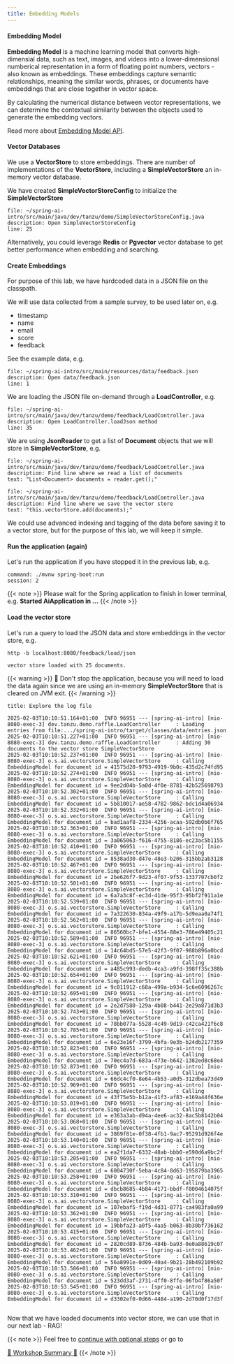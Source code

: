 ```yaml
---
title: Embedding Models
---
```


#### Embedding Model

**Embedding Model** is a machine learning model that converts high-dimensial data,
such as text, images, and videos into a lower-dimensional numberical representation
in a form of floating point numbers, vectors - also known as embeddings. These
embeddings capture semantic relationships, meaning the similar words, phrases, or
documents have embeddings that are close together in vector space.

By calculating the numerical distance between vector representations, we can
determine the contextual similarity between the objects used to generate the
embedding vectors.

Read more about [Embedding Model API](https://docs.spring.io/spring-ai/reference/api/embeddings.html).

#### Vector Databases

We use a **VectorStore** to store embeddings. There are number of implementations
of the **VectorStore**, including a **SimpleVectorStore** an in-memory vector database.

We have created **SimpleVectorStoreConfig** to initialize the **SimpleVectorStore**

```editor:open-file
file: ~/spring-ai-intro/src/main/java/dev/tanzu/demo/SimpleVectorStoreConfig.java
description: Open SimpleVectorStoreConfig
line: 25
```

Alternatively, you could leverage **Redis** or **Pgvector** vector database to get
better performance when embedding and searching.

#### Create Embeddings

For purpose of this lab, we have hardcoded data in a JSON file on the classpath.

We will use data collected from a sample survey, to be used later on, e.g.
* timestamp
* name
* email
* score
* feedback

See the example data, e.g.

```editor:open-file
file: ~/spring-ai-intro/src/main/resources/data/feedback.json
description: Open data/feedback.json
line: 1
```

We are loading the JSON file on-demand through a **LoadController**, e.g.

```editor:open-file
file: ~/spring-ai-intro/src/main/java/dev/tanzu/demo/feedback/LoadController.java
description: Open LoadController.loadJson method
line: 35
```

We are using **JsonReader** to get a list of **Document** objects
that we will store in **SimpleVectorStore**, e.g.

```editor:select-matching-text
file: ~/spring-ai-intro/src/main/java/dev/tanzu/demo/feedback/LoadController.java
description: Find line where we read a list of documents
text: "List<Document> documents = reader.get();"
```

```editor:select-matching-text
file: ~/spring-ai-intro/src/main/java/dev/tanzu/demo/feedback/LoadController.java
description: Find line where we save the vector store
text: "this.vectorStore.add(documents);"
```

We could use advanced indexing and tagging of the data before saving it to
a vector store, but for the purpose of this lab, we will keep it simple.

#### Run the application (again)

Let's run the application if you have stopped it in the previous lab, e.g.

```terminal:execute
command: ./mvnw spring-boot:run
session: 2
```

{{< note >}}
Please wait for the Spring application to finish in lower terminal, e.g. **Started AiApplication in ...**
{{< /note >}}

#### Load the vector store

Let's run a query to load the JSON data and store embeddings in the vector store, e.g.

```execute
http -b localhost:8080/feedback/load/json
```

```
vector store loaded with 25 documents.
```

{{< warning >}}
🛑 Don't stop the application, because you will need to load the data again since
we are using an in-memory **SimpleVectorStore** that is cleared on JVM exit.
{{< /warning >}}


```section:begin
title: Explore the log file
```

```
2025-02-03T10:10:51.164+01:00  INFO 96951 --- [spring-ai-intro] [nio-8080-exec-3] dev.tanzu.demo.raffle.LoadController     : Loading entries from file:.../spring-ai-intro/target/classes/data/entries.json
2025-02-03T10:10:51.227+01:00  INFO 96951 --- [spring-ai-intro] [nio-8080-exec-3] dev.tanzu.demo.raffle.LoadController     : Adding 30 documents to the vector store SimpleVectorStore
2025-02-03T10:10:52.237+01:00  INFO 96951 --- [spring-ai-intro] [nio-8080-exec-3] o.s.ai.vectorstore.SimpleVectorStore     : Calling EmbeddingModel for document id = 41575d20-9793-4919-9b0c-435d2c74fd95
2025-02-03T10:10:52.274+01:00  INFO 96951 --- [spring-ai-intro] [nio-8080-exec-3] o.s.ai.vectorstore.SimpleVectorStore     : Calling EmbeddingModel for document id = 9ee2d04b-5a0d-4f0e-8781-42b525698793
2025-02-03T10:10:52.302+01:00  INFO 96951 --- [spring-ai-intro] [nio-8080-exec-3] o.s.ai.vectorstore.SimpleVectorStore     : Calling EmbeddingModel for document id = 5b810017-ae58-4782-9862-bdc1d4a06934
2025-02-03T10:10:52.332+01:00  INFO 96951 --- [spring-ai-intro] [nio-8080-exec-3] o.s.ai.vectorstore.SimpleVectorStore     : Calling EmbeddingModel for document id = bad1aaf8-2334-4256-acaa-592db0b6f765
2025-02-03T10:10:52.363+01:00  INFO 96951 --- [spring-ai-intro] [nio-8080-exec-3] o.s.ai.vectorstore.SimpleVectorStore     : Calling EmbeddingModel for document id = 3a065063-f616-4755-8186-ec23ac5b1155
2025-02-03T10:10:52.410+01:00  INFO 96951 --- [spring-ai-intro] [nio-8080-exec-3] o.s.ai.vectorstore.SimpleVectorStore     : Calling EmbeddingModel for document id = 8538ad30-d47e-48e3-b206-315bb2ab3128
2025-02-03T10:10:52.467+01:00  INFO 96951 --- [spring-ai-intro] [nio-8080-exec-3] o.s.ai.vectorstore.SimpleVectorStore     : Calling EmbeddingModel for document id = 2be626f7-9d23-4f07-9f53-1337707cb0f2
2025-02-03T10:10:52.501+01:00  INFO 96951 --- [spring-ai-intro] [nio-8080-exec-3] o.s.ai.vectorstore.SimpleVectorStore     : Calling EmbeddingModel for document id = 6a7a3c8f-ec3d-41de-95f3-95bf2f911a1e
2025-02-03T10:10:52.539+01:00  INFO 96951 --- [spring-ai-intro] [nio-8080-exec-3] o.s.ai.vectorstore.SimpleVectorStore     : Calling EmbeddingModel for document id = 7a322630-834a-49f9-a17b-5d9eaa0a74f1
2025-02-03T10:10:52.562+01:00  INFO 96951 --- [spring-ai-intro] [nio-8080-exec-3] o.s.ai.vectorstore.SimpleVectorStore     : Calling EmbeddingModel for document id = 86560bc7-bfe1-4554-88e3-786e49405c21
2025-02-03T10:10:52.589+01:00  INFO 96951 --- [spring-ai-intro] [nio-8080-exec-3] o.s.ai.vectorstore.SimpleVectorStore     : Calling EmbeddingModel for document id = 14c64bd5-57e5-42f3-9f07-988b896a0bcd
2025-02-03T10:10:52.621+01:00  INFO 96951 --- [spring-ai-intro] [nio-8080-exec-3] o.s.ai.vectorstore.SimpleVectorStore     : Calling EmbeddingModel for document id = a485c993-dedb-4ca3-a9fd-398ff35c388b
2025-02-03T10:10:52.654+01:00  INFO 96951 --- [spring-ai-intro] [nio-8080-exec-3] o.s.ai.vectorstore.SimpleVectorStore     : Calling EmbeddingModel for document id = 9c011912-c68a-499a-b934-5c6e6096267c
2025-02-03T10:10:52.695+01:00  INFO 96951 --- [spring-ai-intro] [nio-8080-exec-3] o.s.ai.vectorstore.SimpleVectorStore     : Calling EmbeddingModel for document id = 2e2d7580-129a-4b08-b441-2e29a871d3b3
2025-02-03T10:10:52.743+01:00  INFO 96951 --- [spring-ai-intro] [nio-8080-exec-3] o.s.ai.vectorstore.SimpleVectorStore     : Calling EmbeddingModel for document id = 78bb077a-5528-4c49-9d19-c42ca421f6c8
2025-02-03T10:10:52.785+01:00  INFO 96951 --- [spring-ai-intro] [nio-8080-exec-3] o.s.ai.vectorstore.SimpleVectorStore     : Calling EmbeddingModel for document id = 6e23e16f-3799-4bfa-9e3b-b24db2177359
2025-02-03T10:10:52.823+01:00  INFO 96951 --- [spring-ai-intro] [nio-8080-exec-3] o.s.ai.vectorstore.SimpleVectorStore     : Calling EmbeddingModel for document id = 70ec4a7d-683a-473e-b642-1382ed8c68e4
2025-02-03T10:10:52.873+01:00  INFO 96951 --- [spring-ai-intro] [nio-8080-exec-3] o.s.ai.vectorstore.SimpleVectorStore     : Calling EmbeddingModel for document id = 66dc4cf0-8e64-4b53-a0d5-312dbea73d49
2025-02-03T10:10:52.969+01:00  INFO 96951 --- [spring-ai-intro] [nio-8080-exec-3] o.s.ai.vectorstore.SimpleVectorStore     : Calling EmbeddingModel for document id = 43f75e5b-b12a-41f3-af83-e169a44f636e
2025-02-03T10:10:53.019+01:00  INFO 96951 --- [spring-ai-intro] [nio-8080-exec-3] o.s.ai.vectorstore.SimpleVectorStore     : Calling EmbeddingModel for document id = e363a3ab-d94a-4ee6-ac32-8ac5b8142b04
2025-02-03T10:10:53.068+01:00  INFO 96951 --- [spring-ai-intro] [nio-8080-exec-3] o.s.ai.vectorstore.SimpleVectorStore     : Calling EmbeddingModel for document id = 3869f81e-0f38-4fb1-9ac7-95291d926f4e
2025-02-03T10:10:53.140+01:00  INFO 96951 --- [spring-ai-intro] [nio-8080-exec-3] o.s.ai.vectorstore.SimpleVectorStore     : Calling EmbeddingModel for document id = ea2f1da7-6332-48ab-bbb0-e590d6a9bc2f
2025-02-03T10:10:53.205+01:00  INFO 96951 --- [spring-ai-intro] [nio-8080-exec-3] o.s.ai.vectorstore.SimpleVectorStore     : Calling EmbeddingModel for document id = 6004730f-5eba-4c84-8d63-195879ba3965
2025-02-03T10:10:53.258+01:00  INFO 96951 --- [spring-ai-intro] [nio-8080-exec-3] o.s.ai.vectorstore.SimpleVectorStore     : Calling EmbeddingModel for document id = dbcb8685-4b84-4171-bbdf-f8004614075f
2025-02-03T10:10:53.310+01:00  INFO 96951 --- [spring-ai-intro] [nio-8080-exec-3] o.s.ai.vectorstore.SimpleVectorStore     : Calling EmbeddingModel for document id = 107ebaf5-f19d-4d31-8771-ca4983fa0a99
2025-02-03T10:10:53.362+01:00  INFO 96951 --- [spring-ai-intro] [nio-8080-exec-3] o.s.ai.vectorstore.SimpleVectorStore     : Calling EmbeddingModel for document id = 19bbfa23-a0f5-4aa5-b063-8b30bf736162
2025-02-03T10:10:53.415+01:00  INFO 96951 --- [spring-ai-intro] [nio-8080-exec-3] o.s.ai.vectorstore.SimpleVectorStore     : Calling EmbeddingModel for document id = 2820cd89-8736-484b-ba93-0e0a88619c07
2025-02-03T10:10:53.462+01:00  INFO 96951 --- [spring-ai-intro] [nio-8080-exec-3] o.s.ai.vectorstore.SimpleVectorStore     : Calling EmbeddingModel for document id = 56a8991e-0d09-40a4-9b21-28b492109b92
2025-02-03T10:10:53.506+01:00  INFO 96951 --- [spring-ai-intro] [nio-8080-exec-3] o.s.ai.vectorstore.SimpleVectorStore     : Calling EmbeddingModel for document id = 523dd3af-2731-4ff0-8ffe-06fb4f86a50f
2025-02-03T10:10:53.545+01:00  INFO 96951 --- [spring-ai-intro] [nio-8080-exec-3] o.s.ai.vectorstore.SimpleVectorStore     : Calling EmbeddingModel for document id = d3302ef0-0d66-4484-a190-2d70d0f17d3f
```

```section:end
```

Now that we have loaded documents into vector store, we can use that in our next lab - RAG!

{{< note >}}
Feel free to [continue with optional steps](../07-retrieval-augmented-generation) or go to

[🏁 Workshop Summary 🏁](../99-workshop-summary)
{{< /note >}}
